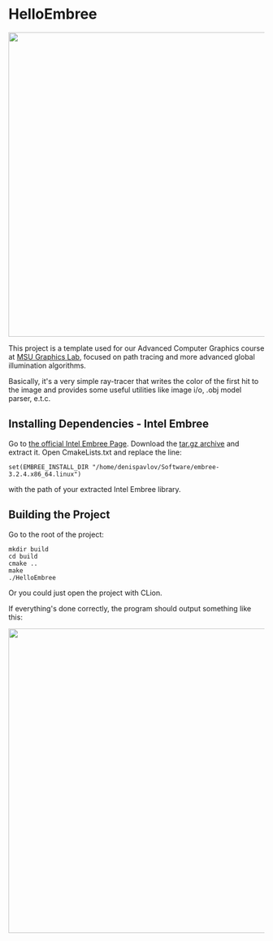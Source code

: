 # HelloEmbree

<p align="center">
  <img width="600" height="600" src="https://github.com/pavlovdenis/HelloEmbree/blob/master/pics/pt.png">
</p>

This project is a template used for our Advanced Computer Graphics course at [MSU Graphics Lab](http://graphics.cs.msu.ru/en), focused on path tracing and more advanced global illumination algorithms.


Basically, it's a very simple ray-tracer that writes the color of the first hit to the image and provides some useful utilities like image i/o, .obj model parser, e.t.c.
## Installing Dependencies - Intel Embree

Go to [the official Intel Embree Page](https://github.com/embree/embree). Download the [tar.gz archive](https://github.com/embree/embree#linux-targz-files) and extract it. Open CmakeLists.txt and replace the line:

```
set(EMBREE_INSTALL_DIR "/home/denispavlov/Software/embree-3.2.4.x86_64.linux")
```
with the path of your extracted Intel Embree library.

## Building the Project

Go to the root of the project:

```
mkdir build
cd build
cmake ..
make
./HelloEmbree
```

Or you could just open the project with CLion.

If everything's done correctly, the program should output something like this:

<p align="center">
  <img width="600" height="600" src="https://github.com/pavlovdenis/HelloEmbree/blob/master/pics/template.png">
</p>

